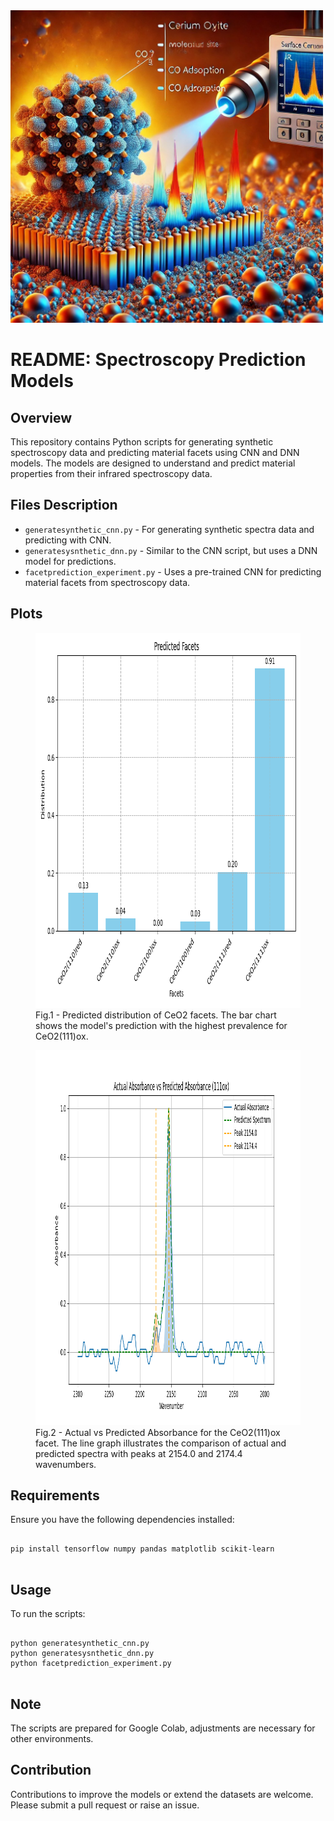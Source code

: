 <!DOCTYPE html>
<html lang="en">
<head>
  
</head>
<body>
<img src="IR2.jpg" width="500" height="500" />

<h1>README: Spectroscopy Prediction Models</h1>

<h2>Overview</h2>
<p>This repository contains Python scripts for generating synthetic spectroscopy data and predicting material facets using CNN and DNN models. The models are designed to understand and predict material properties from their infrared spectroscopy data.</p>

<h2>Files Description</h2>
<ul>
    <li><code>generatesynthetic_cnn.py</code> - For generating synthetic spectra data and predicting with CNN.</li>
    <li><code>generatesysnthetic_dnn.py</code> - Similar to the CNN script, but uses a DNN model for predictions.</li>
    <li><code>facetprediction_experiment.py</code> - Uses a pre-trained CNN for predicting material facets from spectroscopy data.</li>
</ul>

<h2>Plots</h2>
<figure>
    <img src="FacetDistribuation_111ox.png" alt="Predicted Facets Distribution" width="800" height="600">
    <figcaption>Fig.1 - Predicted distribution of CeO2 facets. The bar chart shows the model's prediction with the highest prevalence for CeO2(111)ox.</figcaption>
</figure>
<figure>
    <img src="Pred_111ox.png" alt="Actual vs Predicted Absorbance" width="1000" height="600">
    <figcaption>Fig.2 - Actual vs Predicted Absorbance for the CeO2(111)ox facet. The line graph illustrates the comparison of actual and predicted spectra with peaks at 2154.0 and 2174.4 wavenumbers.</figcaption>
</figure>

<h2>Requirements</h2>
<p>Ensure you have the following dependencies installed:</p>
<pre>
<code>
pip install tensorflow numpy pandas matplotlib scikit-learn
</code>
</pre>

<h2>Usage</h2>
<p>To run the scripts:</p>
<pre>
<code>
python generatesynthetic_cnn.py
python generatesysnthetic_dnn.py
python facetprediction_experiment.py
</code>
</pre>

<h2>Note</h2>
<p>The scripts are prepared for Google Colab, adjustments are necessary for other environments.</p>

<h2>Contribution</h2>
<p>Contributions to improve the models or extend the datasets are welcome. Please submit a pull request or raise an issue.</p>

</body>
</html>
